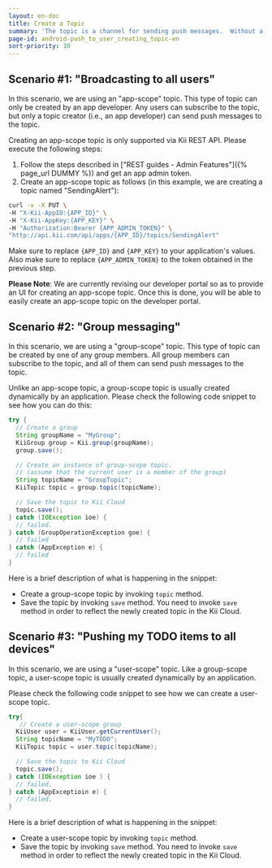 ```yaml
---
layout: en-doc
title: Create a Topic
summary: 'The topic is a channel for sending push messages.  Without a channel, we have no way to deliver the messages.  Creating a topic, therefore, is a first step to leverage "Push to User" notification feature.<BR />Let us see how we can create a topic for each of our sample scenarios.'
page-id: android-push_to_user_creating_topic-en
sort-priority: 10
---
```


## Scenario #1: "Broadcasting to all users"

In this scenario, we are using an "app-scope" topic.  This type of topic can only be created by an app developer.  Any users can subscribe to the topic, but only a topic creator (i.e., an app developer) can send push messages to the topic.

Creating an app-scope topic is only supported via Kii REST API.  Please execute the following steps:

1. Follow the steps described in ["REST guides - Admin Features"]({% page_url DUMMY %}) and get an app admin token.
2. Create an app-scope topic as follows (in this example, we are creating a topic named "SendingAlert"):

  ```sh
curl -v -X PUT \
  -H "X-Kii-AppID:{APP_ID}" \
  -H "X-Kii-AppKey:{APP_KEY}" \
  -H "Authorization:Bearer {APP_ADMIN_TOKEN}" \
  "http://api.kii.com/api/apps/{APP_ID}/topics/SendingAlert"
```

Make sure to replace `{APP_ID}` and `{APP_KEY}` to your application's values.  Also make sure to replace `{APP_ADMIN_TOKEN}` to the token obtained in the previous step.

**Please Note**: We are currently revising our developer portal so as to provide an UI for creating an app-scope topic.  Once this is done, you will be able to easily create an app-scope topic on the developer portal.


## Scenario #2: "Group messaging"

In this scenario, we are using a "group-scope" topic.  This type of topic can be created by one of any group members.  All group members can subscribe to the topic, and all of them can send push messages to the topic.

Unlike an app-scope topic, a group-scope topic is usually created dynamically by an application.  Please check the following code snippet to see how you can do this:

```java
try {
  // Create a group
  String groupName = "MyGroup";
  KiiGroup group = Kii.group(groupName);
  group.save();

  // Create an instance of group-scope topic.
  // (assume that the current user is a member of the group)
  String topicName = "GroupTopic";
  KiiTopic topic = group.topic(topicName);

  // Save the topic to Kii Cloud
  topic.save();
} catch (IOException ioe) {
  // failed.
} catch (GroupOperationException goe) {
  // failed
} catch (AppException e) {
  // failed
}
```

Here is a brief description of what is happening in the snippet:

* Create a group-scope topic by invoking `topic` method.
* Save the topic by invoking `save` method.  You need to invoke `save` method in order to reflect the newly created topic in the Kii Cloud.


## Scenario #3: "Pushing my TODO items to all devices"

In this scenario, we are using a "user-scope" topic.  Like a group-scope topic, a user-scope topic is usually created dynamically by an application.

Please check the following code snippet to see how we can create a user-scope topic.

```java
try{
   // Create a user-scope group
  KiiUser user = KiiUser.getCurrentUser();
  String topicName = "MyTODO";
  KiiTopic topic = user.topic(topicName);

  // Save the topic to Kii Cloud
  topic.save();
} catch (IOException ioe ) {
  // failed.
} catch (AppExceptioin e) {
  // failed.
}
```
Here is a brief description of what is happening in the snippet:

* Create a user-scope topic by invoking `topic` method.
* Save the topic by invoking `save` method.  You need to invoke `save` method in order to reflect the newly created topic in the Kii Cloud.
